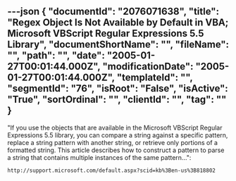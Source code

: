 ---json
{
  "documentId": "2076071638",
  "title": "Regex Object Is Not Available by Default in VBA; Microsoft VBScript Regular Expressions 5.5 Library",
  "documentShortName": "",
  "fileName": "",
  "path": "",
  "date": "2005-01-27T00:01:44.000Z",
  "modificationDate": "2005-01-27T00:01:44.000Z",
  "templateId": "",
  "segmentId": "76",
  "isRoot": "False",
  "isActive": "True",
  "sortOrdinal": "",
  "clientId": "",
  "tag": ""
}
---

&quot;If you use the objects that are available in the Microsoft VBScript Regular Expressions 5.5 library, you can compare a string against a specific pattern, replace a string pattern with another string, or retrieve only portions of a formatted string. This article describes how to construct a pattern to parse a string that contains multiple instances of the same pattern...&quot;:

    http://support.microsoft.com/default.aspx?scid=kb%3Ben-us%3B818802
